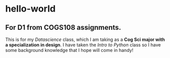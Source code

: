 # hello-world
## For D1 from COGS108 assignments.
This is for my *Datascience* class, which I am taking as a **Cog Sci major with a specialization in design**. I have taken the *Intro to Python* class so I have some background knowledge that I hope will come in handy!

